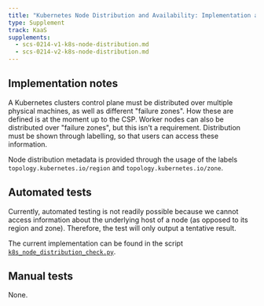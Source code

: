 ```yaml
---
title: "Kubernetes Node Distribution and Availability: Implementation and Testing Notes"
type: Supplement
track: KaaS
supplements:
  - scs-0214-v1-k8s-node-distribution.md
  - scs-0214-v2-k8s-node-distribution.md
---
```


## Implementation notes

A Kubernetes clusters control plane must be distributed over multiple physical machines, as well
as different "failure zones". How these are defined is at the moment up to the CSP.
Worker nodes can also be distributed over "failure zones", but this isn't a requirement.
Distribution must be shown through labelling, so that users can access these information.

Node distribution metadata is provided through the usage of the labels
`topology.kubernetes.io/region` and `topology.kubernetes.io/zone`.

## Automated tests

Currently, automated testing is not readily possible because we cannot access information about
the underlying host of a node (as opposed to its region and zone). Therefore, the test will only output
a tentative result.

The current implementation can be found in the script [`k8s_node_distribution_check.py`](https://github.com/SovereignCloudStack/standards/blob/main/Tests/kaas/k8s-node-distribution/k8s_node_distribution_check.py).

## Manual tests

None.
